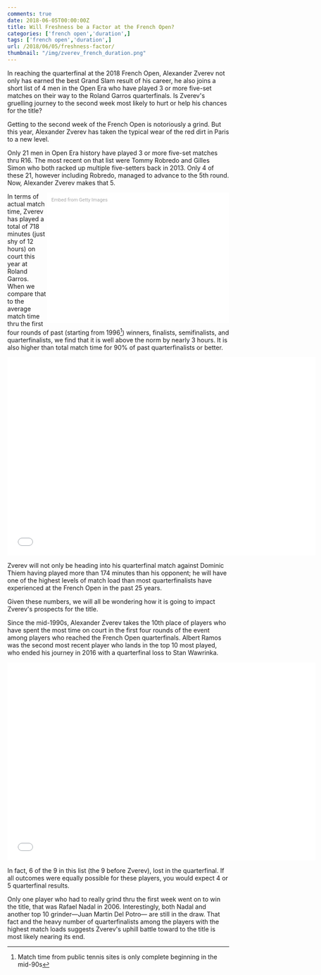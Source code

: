 ```yaml
---
comments: true
date: 2018-06-05T00:00:00Z
title: Will Freshness be a Factor at the French Open?
categories: ['french open','duration',]
tags: ['french open','duration',]
url: /2018/06/05/freshness-factor/
thumbnail: "/img/zverev_french_duration.png"
---
```


In reaching the quarterfinal at the 2018 French Open, Alexander Zverev not only has earned the best Grand Slam result of his career, he also joins a short list of 4 men in the Open Era who have played 3 or more five-set matches on their way to the Roland Garros quarterfinals. Is Zverev's gruelling journey to the second week most likely to hurt or help his chances for the title?

<!--more-->

Getting to the second week of the French Open is notoriously a grind. But this year, Alexander Zverev has taken the typical wear of the red dirt in Paris to a new level. 

Only 21 men in Open Era history have played 3 or more five-set matches thru R16. The most recent on that list were Tommy Robredo and Gilles Simon who both racked up multiple five-setters back in 2013. Only 4 of these 21, however including Robredo, managed to advance to the 5th round. Now, Alexander Zverev makes that 5.

<div class="getty embed image" style="background-color:#fff;display:inline-block;font-family:Roboto,sans-serif;color:#a7a7a7;font-size:11px;width:100%;max-width:394px;float:right;padding:2%;"><div style="padding:0;margin:0;text-align:left;"><a href="http://www.gettyimages.com.au/detail/967683644" target="_blank" style="color:#a7a7a7;text-decoration:none;font-weight:normal !important;border:none;display:inline-block;">Embed from Getty Images</a></div><div style="overflow:hidden;position:relative;height:0;padding:66.66667% 0 0 0;width:100%;"><iframe src="//embed.gettyimages.com/embed/967683644?et=wAOTkBsyRFlqepZWAsLA5Q&tld=com.au&sig=7QyAtSsFsxIF1wpugJVR104B5fkOKCrptvHp_xv-jOo=&caption=true&ver=1" scrolling="no" frameborder="0" width="594" height="396" style="display:inline-block;position:absolute;top:0;left:0;width:100%;height:100%;margin:0;"></iframe></div></div>

In terms of actual match time, Zverev has played a total of 718 minutes (just shy of 12 hours) on court this year at Roland Garros. When we compare that to the average match time thru the first four rounds of past (starting from 1996[^1]) winners, finalists, semifinalists, and quarterfinalists, we find that it is well above the norm by nearly 3 hours. It is also higher than total match time for 90% of past quarterfinalists or better.


<iframe width="700" height="450" frameborder="0" scrolling="no" src="//plot.ly/~on-the-t/1591.embed?showlink=false"></iframe>


Zverev will not only be heading into his quarterfinal match against Dominic Thiem having played more than 174 minutes than his opponent; he will have one of the highest levels of match load than most quarterfinalists have experienced at the French Open in the past 25 years. 

Given these numbers, we will all be wondering how it is going to impact Zverev's prospects for the title.

Since the mid-1990s, Alexander Zverev takes the 10th place of players who have spent the most time on court in the first four rounds of the event among players who reached the French Open quarterfinals. Albert Ramos was the second most recent player who lands in the top 10 most played, who ended his journey in 2016 with a quarterfinal loss to Stan Wawrinka.

<iframe width="700" height="450" frameborder="0" scrolling="no" src="//plot.ly/~on-the-t/1593.embed?showlink=false"></iframe>

In fact, 6 of the 9 in this list (the 9 before Zverev), lost in the quarterfinal. If all outcomes were equally possible for these players, you would expect 4 or 5 quarterfinal results. 

Only one player who had to really grind thru the first week went on to win the title, that was Rafael Nadal in 2006. Interestingly, both Nadal and another top 10 grinder&mdash;Juan Martin Del Potro&mdash; are still in the draw. That fact and the heavy number of quarterfinalists among the players with the highest match loads suggests Zverev's uphill battle toward to the title is most likely nearing its end.

[^1]: Match time from public tennis sites is only complete beginning in the mid-90s
